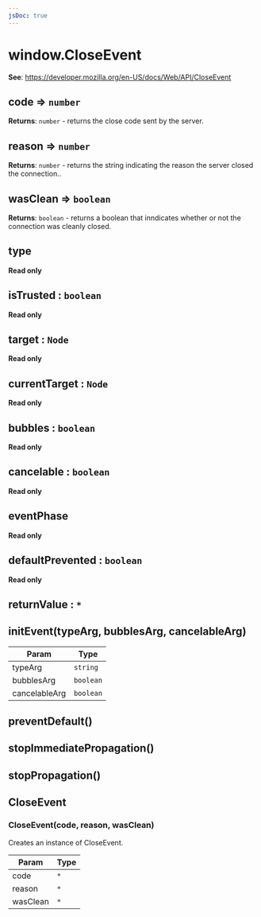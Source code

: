 ```yaml
---
jsDoc: true
---
```


<a name="closeevent" id="closeevent"></a>

# window.CloseEvent
**See**: https://developer.mozilla.org/en-US/docs/Web/API/CloseEvent  


<JsDocParameters/>

<a name="closeevent-code" id="closeevent-code"></a>

## code ⇒ `number`
**Returns**: `number` - returns the close code sent by the server.  


<a name="closeevent-reason" id="closeevent-reason"></a>

## reason ⇒ `number`
**Returns**: `number` - returns the string indicating the reason the server closed the connection..  


<a name="closeevent-wasclean" id="closeevent-wasclean"></a>

## wasClean ⇒ `boolean`
**Returns**: `boolean` - returns a boolean that inndicates whether or not the connection was cleanly closed.  


<a name="event-type" id="event-type"></a>

## type
**Read only**


<a name="event-istrusted" id="event-istrusted"></a>

## isTrusted : `boolean`
**Read only**


<a name="event-target" id="event-target"></a>

## target : `Node`
**Read only**


<a name="event-currenttarget" id="event-currenttarget"></a>

## currentTarget : `Node`
**Read only**


<a name="event-bubbles" id="event-bubbles"></a>

## bubbles : `boolean`
**Read only**


<a name="event-cancelable" id="event-cancelable"></a>

## cancelable : `boolean`
**Read only**


<a name="event-eventphase" id="event-eventphase"></a>

## eventPhase
**Read only**


<a name="event-defaultprevented" id="event-defaultprevented"></a>

## defaultPrevented : `boolean`
**Read only**


<a name="event-returnvalue" id="event-returnvalue"></a>

## returnValue : `*`


<a name="event-initevent" id="event-initevent"></a>

## initEvent(typeArg, bubblesArg, cancelableArg)

| Param | Type |
| --- | --- |
| typeArg | `string` | 
| bubblesArg | `boolean` | 
| cancelableArg | `boolean` | 



<a name="event-preventdefault" id="event-preventdefault"></a>

## preventDefault()


<a name="event-stopimmediatepropagation" id="event-stopimmediatepropagation"></a>

## stopImmediatePropagation()


<a name="event-stoppropagation" id="event-stoppropagation"></a>

## stopPropagation()


<a name="closeevent-closeevent" id="closeevent-closeevent"></a>

## CloseEvent


<a name="new-closeevent-closeevent-new" id="new-closeevent-closeevent-new"></a>

### CloseEvent(code, reason, wasClean)
Creates an instance of CloseEvent.


| Param | Type |
| --- | --- |
| code | `*` | 
| reason | `*` | 
| wasClean | `*` | 


